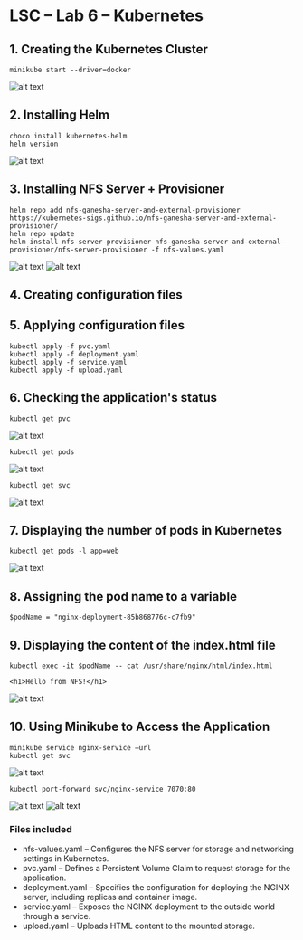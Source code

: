 # LSC – Lab 6 – Kubernetes 


## 1.	Creating the Kubernetes Cluster
```
minikube start --driver=docker
```
![alt text](images/image.png)

## 2.	Installing Helm 
```
choco install kubernetes-helm
helm version
```
![alt text](images/image-1.png)

## 3.	Installing NFS Server + Provisioner
```
helm repo add nfs-ganesha-server-and-external-provisioner https://kubernetes-sigs.github.io/nfs-ganesha-server-and-external-provisioner/
helm repo update
helm install nfs-server-provisioner nfs-ganesha-server-and-external-provisioner/nfs-server-provisioner -f nfs-values.yaml
```
 ![alt text](images/image-2.png)
![alt text](images/image-3.png) 

## 4.	Creating configuration files
 
## 5.	Applying configuration files
```
kubectl apply -f pvc.yaml
kubectl apply -f deployment.yaml
kubectl apply -f service.yaml
kubectl apply -f upload.yaml
```
## 6.	Checking the application's status
```
kubectl get pvc
```
![alt text](images/image-7.png)
```
kubectl get pods 
```
![alt text](images/image-8.png)
```
kubectl get svc
```
 ![alt text](images/image-9.png)

## 7.	Displaying the number of pods in Kubernetes
```
kubectl get pods -l app=web
```
![alt text](images/image-10.png)

## 8.	Assigning the pod name to a variable
```
$podName = "nginx-deployment-85b868776c-c7fb9"
```

## 9.	Displaying the content of the index.html file
```
kubectl exec -it $podName -- cat /usr/share/nginx/html/index.html
```
```
<h1>Hello from NFS!</h1>
``` 
![alt text](images/image-11.png)

## 10.	Using Minikube to Access the Application
```
minikube service nginx-service –url
kubectl get svc
```
![alt text](images/image-12.png)
```
kubectl port-forward svc/nginx-service 7070:80
```
![alt text](images/image-13.png)
![alt text](images/image-14.png)


### Files included
- nfs-values.yaml – Configures the NFS server for storage and networking settings in Kubernetes.
- pvc.yaml – Defines a Persistent Volume Claim to request storage for the application.
- deployment.yaml – Specifies the configuration for deploying the NGINX server, including replicas and container image.
- service.yaml – Exposes the NGINX deployment to the outside world through a service.
- upload.yaml – Uploads HTML content to the mounted storage.